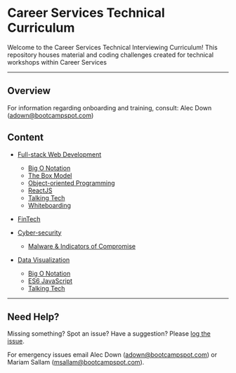 # Career Services Technical Curriculum

Welcome to the Career Services Technical Interviewing Curriculum! This repository houses material and coding challenges created for technical workshops within Career Services

---

## Overview
For information regarding onboarding and training, consult: 
Alec Down (adown@bootcampspot.com)

## Content
* [Full-stack Web Development](./fullstack-web-dev)
	- [Big O Notation](./fullstack-web-dev/big-o-notation)
	- [The Box Model](./fullstack-web-dev/box-model)
	- [Object-oriented Programming](./fullstack-web-dev/object-oriented-programming)
	- [ReactJS](./fullstack-web-dev/react)
	- [Talking Tech](./fullstack-web-dev/talking-tech)
	- [Whiteboarding](./fullstack-web-dev/whiteboarding)

* [FinTech](./fintech)
* [Cyber-security](./cyber-security)
	- [Malware & Indicators of Compromise](./cyber-security/malware-indicators-of-compromise)

* [Data Visualization](./data-visualization)
	- [Big O Notation](./data-visualization/big-o-notation)
	- [ES6 JavaScript](./data-visualization/javascript-es6)
	- [Talking Tech](./data-visualization/talking-tech)

---

## Need Help?

Missing something? Spot an issue? Have a suggestion? Please [log the issue](https://github.com/coding-boot-camp/cs-technical-curriculum-public/issues).

For emergency issues email Alec Down (adown@bootcampspot.com) or Mariam Sallam (msallam@bootcampspot.com).
